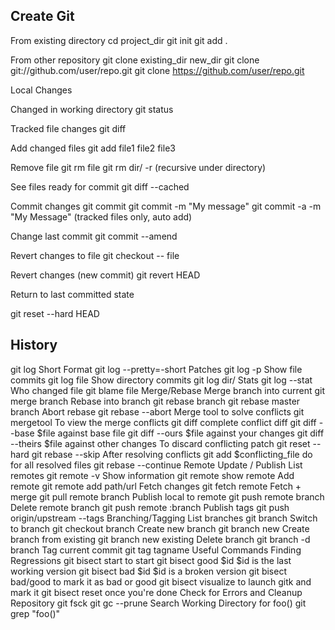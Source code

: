 Create Git
-------------

From existing directory
cd project_dir
git init
git add .

From other repository
git clone existing_dir new_dir
git clone git://github.com/user/repo.git
git clone https://github.com/user/repo.git

Local Changes

Changed in working directory
git status

Tracked file changes
git diff

Add changed files
git add file1 file2 file3

Remove file
git rm file
git rm dir/ -r
(recursive under directory)

See files ready for commit
git diff --cached

Commit changes
git commit
git commit -m "My message"
git commit -a -m "My Message"
(tracked files only, auto add)

Change last commit
git commit --amend

Revert changes to file
git checkout -- file

Revert changes (new commit)
git revert HEAD

Return to last committed state

git reset --hard HEAD

History
-------------

git log
Short Format
git log --pretty=-short
Patches
git log -p
Show file commits
git log file
Show directory commits
git log dir/
Stats
git log --stat
Who changed file
git blame file
Merge/Rebase
Merge branch into current
git merge branch
Rebase into branch
git rebase branch
git rebase master branch
Abort rebase
git rebase --abort
Merge tool to solve conflicts
git mergetool
To view the merge conflicts
git diff
complete conflict diff
git diff --base $file
against base file
git diff --ours $file
against your changes
git diff --theirs $file
against other changes
To discard conflicting patch
git reset --hard
git rebase --skip
After resolving conflicts
git add $conflicting_file
do for all resolved files
git rebase --continue
Remote Update / Publish
List remotes
git remote -v
Show information
git remote show remote
Add remote
git remote add path/url
Fetch changes
git fetch remote
Fetch + merge
git pull remote branch
Publish local to remote
git push remote branch
Delete remote branch
git push remote :branch
Publish tags
git push origin/upstream --tags
Branching/Tagging
List branches
git branch
Switch to branch
git checkout branch
Create new branch
git branch new
Create branch from existing
git branch new existing
Delete branch
git branch -d branch
Tag current commit
git tag tagname
Useful Commands
Finding Regressions
git bisect start
to start
git bisect good $id
$id is the last working version
git bisect bad $id
$id is a broken version
git bisect bad/good
to mark it as bad or good
git bisect visualize
to launch gitk and mark it
git bisect reset
once you're done
Check for Errors and Cleanup Repository
git fsck
git gc --prune
Search Working Directory for foo()
git grep "foo()"
